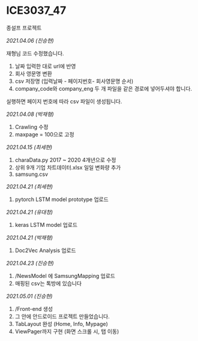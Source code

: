 # ICE3037_47

종설프 프로젝트


*2021.04.06 (진승현)*


재형님 코드 수정했습니다.

1. 날짜 입력한 대로 url에 반영
2. 회사 영문명 변환
3. csv 저장명 (입력날짜 - 페이지번호- 회사영문명 순서)
4. company_code와 company_eng 두 개 파일을 같은 경로에 넣어두셔야 합니다.

실행하면 페이지 번호에 따라 csv 파일이 생성됩니다.

*2021.04.08 (박재형)*

1. Crawling 수정
2. maxpage = 100으로 고정

*2021.04.15 (최세현)*

1. charaData.py 2017 ~ 2020 4개년으로 수정
2. 상위 9개 기업 차트데이터.xlsx 일일 변화량 추가
3. samsung.csv 

*2021.04.21 (최세현)*

1. pytorch LSTM model prototype 업로드

*2021.04.21 (유대청)*

1. keras LSTM model 업로드

*2021.04.21 (박재형)*

1. Doc2Vec Analysis 업로드

*2021.04.23 (진승현)*
1. /NewsModel 에 SamsungMapping 업로드
2. 매핑된 csv는 톡방에 있습니다

*2021.05.01 (진승현)*
1. /Front-end 생성
2. 그 안에 안드로이드 프로젝트 만들었습니다.
3. TabLayout 완성 (Home, Info, Mypage)
4. ViewPager까지 구현 (화면 스크롤 시, 탭 이동)

